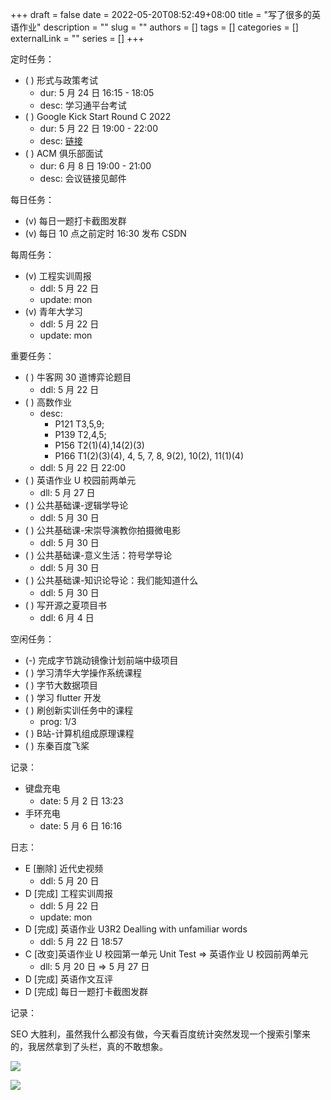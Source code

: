 +++ 
draft = false
date = 2022-05-20T08:52:49+08:00
title = "写了很多的英语作业"
description = ""
slug = ""
authors = []
tags = []
categories = []
externalLink = ""
series = []
+++

定时任务：
- ( ) 形式与政策考试
    - dur: 5 月 24 日 16:15 - 18:05
    - desc: 学习通平台考试
- ( ) Google Kick Start Round C 2022
    - dur: 5 月 22 日 19:00 - 22:00
    - desc: [链接](https://codingcompetitions.withgoogle.com/kickstart)
- ( ) ACM 俱乐部面试
    - dur: 6 月 8 日 19:00 - 21:00
    - desc: 会议链接见邮件

每日任务：
- (v) 每日一题打卡截图发群
- (v) 每日 10 点之前定时 16:30 发布 CSDN

每周任务：
- (v) 工程实训周报
    - ddl: 5 月 22 日
    - update: mon
- (v) 青年大学习
    - ddl: 5 月 22 日
    - update: mon

重要任务：
- ( ) 牛客网 30 道博弈论题目
    - ddl: 5 月 22 日
- ( ) 高数作业
    - desc: 
        - P121 T3,5,9;
        - P139 T2,4,5;
        - P156 T2(1)(4),14(2)(3)
        - P166 T1(2)(3)(4), 4, 5, 7, 8, 9(2), 10(2), 11(1)(4)
    - ddl: 5 月 22 日 22:00
- ( ) 英语作业 U 校园前两单元
    - dll: 5 月 27 日
- ( ) 公共基础课-逻辑学导论
    - ddl: 5 月 30 日
- ( ) 公共基础课-宋崇导演教你拍摄微电影
    - ddl: 5 月 30 日
- ( ) 公共基础课-意义生活：符号学导论
    - ddl: 5 月 30 日
- ( ) 公共基础课-知识论导论：我们能知道什么
    - ddl: 5 月 30 日
- ( ) 写开源之夏项目书
    - ddl: 6 月 4 日

空闲任务：
- (-) 完成字节跳动镜像计划前端中级项目
- ( ) 学习清华大学操作系统课程
- ( ) 字节大数据项目
- ( ) 学习 flutter 开发
- ( ) 刷创新实训任务中的课程
    - prog: 1/3
- ( ) B站-计算机组成原理课程
- ( ) 东秦百度飞桨

记录：
- 键盘充电
  - date: 5 月 2 日 13:23
- 手环充电
  - date: 5 月 6 日 16:16

日志：
- E [删除] 近代史视频
    - ddl: 5 月 20 日
- D [完成] 工程实训周报
    - ddl: 5 月 22 日
    - update: mon
- D [完成] 英语作业 U3R2 Dealling with unfamiliar words
    - ddl: 5 月 22 日 18:57
- C [改变]英语作业 U 校园第一单元 Unit Test => 英语作业 U 校园前两单元
    - dll: 5 月 20 日 => 5 月 27 日
- D [完成] 英语作文互评
- D [完成] 每日一题打卡截图发群

记录：

SEO 大胜利，虽然我什么都没有做，今天看百度统计突然发现一个搜索引擎来的，我居然拿到了头栏，真的不敢想象。

![](https://ccviolett-1307804825.cos.ap-shanghai.myqcloud.com/img/202205202045587.png)

![](https://ccviolett-1307804825.cos.ap-shanghai.myqcloud.com/img/202205202047735.png)
